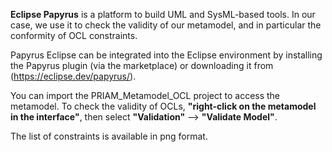 **Eclipse Papyrus** is a platform to build UML and SysML-based tools. In our case, we use it to check the validity of our metamodel, and in particular the conformity of OCL constraints.

Papyrus Eclipse can be integrated into the Eclipse environment by installing the Papyrus plugin (via the marketplace) or downloading it from (https://eclipse.dev/papyrus/).

You can import the PRIAM_Metamodel_OCL project to access the metamodel. To check the validity of OCLs, **"right-click on the metamodel in the interface"**, then select **"Validation"** --> **"Validate Model"**.

The list of constraints is available in png format.
